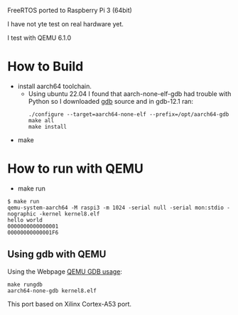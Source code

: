 FreeRTOS ported to Raspberry Pi 3 (64bit)

I have not yte test on real hardware yet.

I test with QEMU 6.1.0

# How to Build

* install aarch64 toolchain.
  * Using ubuntu 22.04 I found that aarch-none-elf-gdb had trouble with Python so I downloaded [gdb](https://ftp.gnu.org/gnu/gdb/gdb-12.1.tar.xz) source and in gdb-12.1 ran:
    ~~~
    ./configure --target=aarch64-none-elf --prefix=/opt/aarch64-gdb
    make all
    make install
    ~~~
* make

# How to run with QEMU

* make run
```
$ make run
qemu-system-aarch64 -M raspi3 -m 1024 -serial null -serial mon:stdio -nographic -kernel kernel8.elf
hello world
0000000000000001
00000000000001F6
```
## Using gdb with QEMU
Using the Webpage [QEMU GDB usage](https://qemu-project.gitlab.io/qemu/system/gdb.html):
~~~
make rungdb
aarch64-none-gdb kernel8.elf
~~~


This port based on Xilinx Cortex-A53 port.


